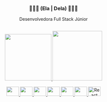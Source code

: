 

 <h3 align="center">🧑🏻‍💻 (Ela | Dela) 🧑🏻‍💻</h3>
 
<p align="center">Desenvolvedora Full Stack Júnior


 ##

<div align="center">
   <a href="https://github.com/gomes-vania">
    <img height="150em" src="https://github-readme-stats.vercel.app/api?username=gomes-vania&show_icons=true&theme=tokyonight&include_all_commits=true&hide_border=true&layout=compact&hide=issues,contribs&bg_color=00000000"/>
   <img height="160em" src="https://github-readme-stats.vercel.app/api/top-langs/?username=gomes-vania&layout=compact&langs_count=7&hide_border=true&theme=tokyonight&bg_color=00000000&langs_count=6"/>
</div>
 
 <div align="center" style="display: inline_block"><br>
 <img height="30" width="40" src="https://cdn.jsdelivr.net/gh/devicons/devicon/icons/java/java-original.svg" />
<img height="30" width="40" src="https://cdn.jsdelivr.net/gh/devicons/devicon/icons/mysql/mysql-original.svg" />
<img height="30" width="40" src="https://cdn.jsdelivr.net/gh/devicons/devicon/icons/spring/spring-original.svg" />
<img height="30" width="40" src="https://cdn.jsdelivr.net/gh/devicons/devicon/icons/html5/html5-original.svg" />
<img height="30" width="40" src="https://cdn.jsdelivr.net/gh/devicons/devicon/icons/css3/css3-original.svg" />
<img height="30" width="40" src="https://cdn.jsdelivr.net/gh/devicons/devicon/icons/git/git-original.svg" />
<img title="React" height="30" width="40" src="https://upload.wikimedia.org/wikipedia/commons/thumb/a/a7/React-icon.svg/1024px-React-icon.svg.png"> 
</div>
 
 ##
 
</p>

  

